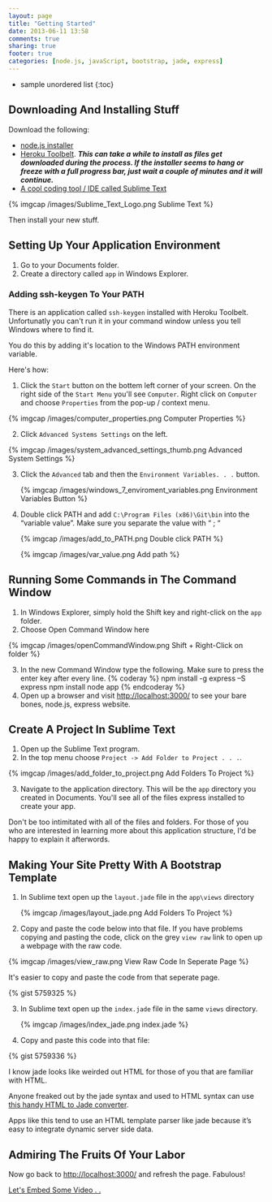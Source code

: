```yaml
---
layout: page
title: "Getting Started"
date: 2013-06-11 13:58
comments: true
sharing: true
footer: true
categories: [node.js, javaScript, bootstrap, jade, express]
---
```


* sample unordered list
{:toc}

## Downloading And Installing Stuff

Download the following:

 * [node.js installer](http://nodejs.org/)
 * [Heroku Toolbelt](https://toolbelt.heroku.com/windows). ***This can take a while to install
 as files get downloaded during the process.  If the installer seems to hang or freeze with a full progress bar,
 just wait a couple of minutes and it will continue.***
 * [A cool coding tool / IDE called Sublime Text](http://www.sublimetext.com/)

 {% imgcap /images/Sublime_Text_Logo.png Sublime Text %}

Then install your new stuff.

## Setting Up Your Application Environment

 1. Go to your Documents folder.
 2. Create a directory called `app` in Windows Explorer.

### Adding ssh-keygen To Your PATH

There is an application called `ssh-keygen` installed with Heroku
Toolbelt.  Unfortunatly you can't run it in your command window
unless you tell Windows where to find it.

You do this by adding it's location to the Windows PATH environment variable.

Here's how:

 1. Click the `Start` button on the bottem left corner of your screen.  On the right side of the `Start Menu` you'll see
  `Computer`.  Right click on `Computer` and choose `Properties` from the pop-up / context menu.

   {% imgcap /images/computer_properties.png Computer Properties %}

 2. Click `Advanced Systems Settings` on the left.

   {% imgcap /images/system_advanced_settings_thumb.png Advanced System Settings %}

 3. Click the `Advanced` tab and then the `Environment Variables. . .` button.

    {% imgcap /images/windows_7_enviroment_variables.png Environment Variables Button %}

 4. Double click PATH and add `C:\Program Files (x86)\Git\bin` into the “variable value”.
 Make sure you separate the value with “ ; “

    {% imgcap /images/add_to_PATH.png Double click PATH %}

    {% imgcap /images/var_value.png Add path %}

## Running Some Commands in The Command Window

 1. In Windows Explorer, simply hold the Shift key and right-click on the `app` folder.
 2. Choose Open Command Window here

 {% imgcap /images/openCommandWindow.png Shift + Right-Click on folder  %}

 3. In the new Command Window type the following.  Make sure to press the enter key after every line.
    {% coderay %}
      npm install -g express –S
      express
      npm install
      node app
    {% endcoderay %}
 4. Open up a browser and visit [http://localhost:3000/](http://localhost:3000/) to see your bare bones, node.js, express website.

## Create A Project In Sublime Text

 1. Open up the Sublime Text program.
 2. In the top menu choose `Project -> Add Folder to Project . . .`.

 {% imgcap /images/add_folder_to_project.png Add Folders To Project %}

 3. Navigate to the application directory.  This will be the `app` directory you created in Documents. You'll see all of the files express installed
 to create your app.

 Don't be too intimitated with all of the files and folders.
 For those of you who are interested in learning more about this application structure, I'd be happy to
 explain it afterwords.

## Making Your Site Pretty With A Bootstrap Template

 1. In Sublime text open up the `layout.jade` file in the `app\views` directory

     {% imgcap /images/layout_jade.png Add Folders To Project %}

 2. Copy and paste the code below into that file.  If you have problems copying and pasting the code,
 click on the grey `view raw` link  to open up a webpage with the raw code.

  {% imgcap /images/view_raw.png View Raw Code In Seperate Page %}

 It's easier to copy and paste the code from that seperate page.

{% gist 5759325 %}

 3. In Sublime text open up the `index.jade` file in the same `views` directory.

    {% imgcap /images/index_jade.png index.jade %}

 4. Copy and paste this code into that file:

{% gist 5759336 %}

I know jade looks like weirded out HTML for those of you that are familiar with HTML.

Anyone freaked out by the jade syntax and used to HTML syntax can use [this handy HTML to Jade converter](http://html2jade.aaron-powell.com/).

Apps like this tend to use an HTML template parser like jade because it’s easy to integrate dynamic server side data.

## Admiring The Fruits Of Your Labor

Now go back to [http://localhost:3000/](http://localhost:3000/) and refresh the page.  Fabulous!

[Let's Embed Some Video . . ](/embed-video/)
